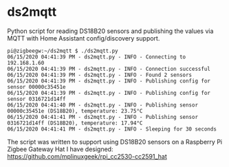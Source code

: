 # ds2mqtt
Python script for reading DS18B20 sensors and publishing the values via MQTT with Home Assistant config/discovery support.

```
pi@zigbeegw:~/ds2mqtt $ ./ds2mqtt.py 
06/15/2020 04:41:39 PM - ds2mqtt.py - INFO - Connecting to 192.168.1.60
06/15/2020 04:41:39 PM - ds2mqtt.py - INFO - Connection successful
06/15/2020 04:41:39 PM - ds2mqtt.py - INFO - Found 2 sensors
06/15/2020 04:41:39 PM - ds2mqtt.py - INFO - Publishing config for sensor 00000c35451e
06/15/2020 04:41:39 PM - ds2mqtt.py - INFO - Publishing config for sensor 0316721d14ff
06/15/2020 04:41:40 PM - ds2mqtt.py - INFO - Publishing sensor 00000c35451e (DS18B20), temperature: 23.75°C
06/15/2020 04:41:41 PM - ds2mqtt.py - INFO - Publishing sensor 0316721d14ff (DS18B20), temperature: 17.94°C
06/15/2020 04:41:41 PM - ds2mqtt.py - INFO - Sleeping for 30 seconds
```

The script was written to support using DS18B20 sensors on a Raspberry Pi Zigbee Gateway Hat I have designed:
https://github.com/mplinuxgeek/rpi_cc2530-cc2591_hat
